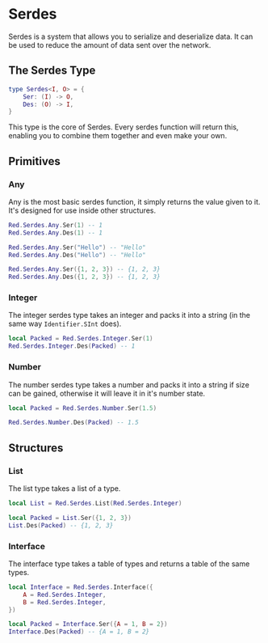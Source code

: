# Serdes

Serdes is a system that allows you to serialize and deserialize data. It can be used to reduce the amount of data sent over the network.

## The Serdes Type

```lua
type Serdes<I, O> = {
	Ser: (I) -> O,
	Des: (O) -> I,
}
```

This type is the core of Serdes. Every serdes function will return this, enabling you to combine them together and even make your own.

## Primitives

### Any

Any is the most basic serdes function, it simply returns the value given to it. It's designed for use inside other structures.

```lua
Red.Serdes.Any.Ser(1) -- 1
Red.Serdes.Any.Des(1) -- 1

Red.Serdes.Any.Ser("Hello") -- "Hello"
Red.Serdes.Any.Des("Hello") -- "Hello"

Red.Serdes.Any.Ser({1, 2, 3}) -- {1, 2, 3}
Red.Serdes.Any.Des({1, 2, 3}) -- {1, 2, 3}
```

### Integer

The integer serdes type takes an integer and packs it into a string (in the same way `Identifier.SInt` does).

```lua
local Packed = Red.Serdes.Integer.Ser(1)
Red.Serdes.Integer.Des(Packed) -- 1
```

### Number

The number serdes type takes a number and packs it into a string if size can be gained, otherwise it will leave it in it's number state.

```lua
local Packed = Red.Serdes.Number.Ser(1.5)

Red.Serdes.Number.Des(Packed) -- 1.5
```

## Structures

### List

The list type takes a list of a type.

```lua
local List = Red.Serdes.List(Red.Serdes.Integer)

local Packed = List.Ser({1, 2, 3})
List.Des(Packed) -- {1, 2, 3}
```

### Interface

The interface type takes a table of types and returns a table of the same types.

```lua
local Interface = Red.Serdes.Interface({
	A = Red.Serdes.Integer,
	B = Red.Serdes.Integer,
})

local Packed = Interface.Ser({A = 1, B = 2})
Interface.Des(Packed) -- {A = 1, B = 2}
```
